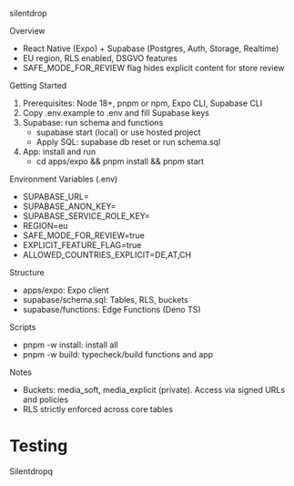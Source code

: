 silentdrop

Overview
- React Native (Expo) + Supabase (Postgres, Auth, Storage, Realtime)
- EU region, RLS enabled, DSGVO features
- SAFE_MODE_FOR_REVIEW flag hides explicit content for store review

Getting Started
1. Prerequisites: Node 18+, pnpm or npm, Expo CLI, Supabase CLI
2. Copy .env.example to .env and fill Supabase keys
3. Supabase: run schema and functions
   - supabase start (local) or use hosted project
   - Apply SQL: supabase db reset or run schema.sql
4. App: install and run
   - cd apps/expo && pnpm install && pnpm start

Environment Variables (.env)
- SUPABASE_URL=
- SUPABASE_ANON_KEY=
- SUPABASE_SERVICE_ROLE_KEY=
- REGION=eu
- SAFE_MODE_FOR_REVIEW=true
- EXPLICIT_FEATURE_FLAG=true
- ALLOWED_COUNTRIES_EXPLICIT=DE,AT,CH

Structure
- apps/expo: Expo client
- supabase/schema.sql: Tables, RLS, buckets
- supabase/functions: Edge Functions (Deno TS)

Scripts
- pnpm -w install: install all
- pnpm -w build: typecheck/build functions and app

Notes
- Buckets: media_soft, media_explicit (private). Access via signed URLs and policies
- RLS strictly enforced across core tables

# Testing
Silentdropq
